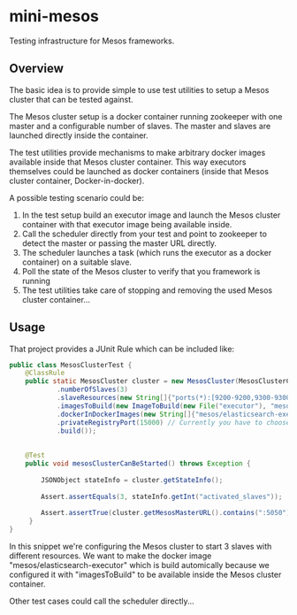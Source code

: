 # mini-mesos
Testing infrastructure for Mesos frameworks. 

## Overview

The basic idea is to provide simple to use test utilities to setup a Mesos cluster that can be tested against.

The Mesos cluster setup is a docker container running zookeeper with one master and a configurable number of slaves. 
The master and slaves are launched directly inside the container.

The test utilities provide mechanisms to make arbitrary docker images available inside that Mesos cluster container.
This way executors themselves could be launched as docker containers (inside that Mesos cluster container, Docker-in-docker). 

A possible testing scenario could be:
 
 1. In the test setup build an executor image and launch the Mesos cluster container with that executor image being available inside.
 2. Call the scheduler directly from your test and point to zookeeper to detect the master or passing the master URL directly.
 3. The scheduler launches a task (which runs the executor as a docker container) on a suitable slave.
 4. Poll the state of the Mesos cluster to verify that you framework is running
 5. The test utilities take care of stopping and removing the used Mesos cluster container...


## Usage

That project provides a JUnit Rule which can be included like:



```java
public class MesosClusterTest {
    @ClassRule
    public static MesosCluster cluster = new MesosCluster(MesosClusterConfig.builder()
            .numberOfSlaves(3)
            .slaveResources(new String[]{"ports(*):[9200-9200,9300-9300]","ports(*):[9201-9201,9301-9301]","ports(*):[9202-9202,9302-9302]"})
            .imagesToBuild(new ImageToBuild(new File("executor"), "mesos/elasticsearch-executor")) // in our project the executor directory contains the Dockerfile to build the executor 
            .dockerInDockerImages(new String[]{"mesos/elasticsearch-executor"})
            .privateRegistryPort(15000) // Currently you have to choose an unused port by yourself (e.g. unique per Jenkins-Job)
            .build());
            
            
    @Test
    public void mesosClusterCanBeStarted() throws Exception {
    
        JSONObject stateInfo = cluster.getStateInfo();
    
        Assert.assertEquals(3, stateInfo.getInt("activated_slaves"));
        
        Assert.assertTrue(cluster.getMesosMasterURL().contains(":5050"));
     }
}
```

In this snippet we're configuring the Mesos cluster to start 3 slaves with different resources. We want to make the 
docker image "mesos/elasticsearch-executor" which is build automically because we configured it with "imagesToBuild" to
be available inside the Mesos cluster container. 

Other test cases could call the scheduler directly...

  